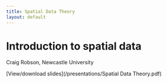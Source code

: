 ```yaml
---
title: Spatial Data Theory
layout: default
---
```


# Introduction to spatial data

Craig Robson, Newcastle University

[View/download slides](/presentations/Spatial Data Theory.pdf)